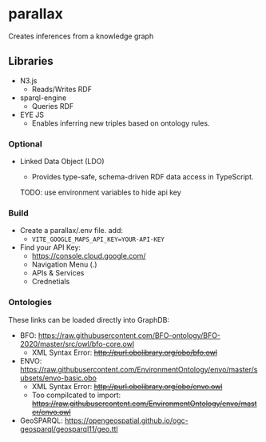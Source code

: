 # parallax

Creates inferences from a knowledge graph

## Libraries

- N3.js
  - Reads/Writes RDF
- sparql-engine
  - Queries RDF
- EYE JS
  - Enables inferring new triples based on ontology rules.

### Optional

- Linked Data Object (LDO)

  - Provides type-safe, schema-driven RDF data access in TypeScript.

  TODO: use environment variables to hide api key

### Build

- Create a parallax/.env file. add:
  - `VITE_GOOGLE_MAPS_API_KEY=YOUR-API-KEY`
- Find your API Key:
  - https://console.cloud.google.com/
  - Navigation Menu (.)
  - APIs & Services
  - Crednetials

### Ontologies

These links can be loaded directly into GraphDB:

- BFO: https://raw.githubusercontent.com/BFO-ontology/BFO-2020/master/src/owl/bfo-core.owl
  - XML Syntax Error: ~~http://purl.obolibrary.org/obo/bfo.owl~~
- ENVO: https://raw.githubusercontent.com/EnvironmentOntology/envo/master/subsets/envo-basic.obo
  - XML Syntax Error: ~~http://purl.obolibrary.org/obo/envo.owl~~
  - Too compilcated to import: ~~https://raw.githubusercontent.com/EnvironmentOntology/envo/master/envo.owl~~
- GeoSPARQL: https://opengeospatial.github.io/ogc-geosparql/geosparql11/geo.ttl
